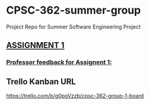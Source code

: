 # CPSC-362-summer-group
Project Repo for Summer Software Engineering Project

## [ASSIGNMENT 1](https://github.com/jlursenbach/CPSC-362-summer-group/blob/main/Assignment%201.md)
### [Professor feedback for Assignent 1:](https://github.com/jlursenbach/CPSC-362-summer-group/blob/main/Assignment%201%20Feedback.md)





## Trello Kanban URL 
https://trello.com/b/g0poVzzb/cpsc-362-group-1-board

